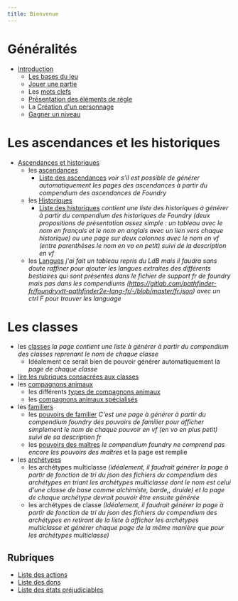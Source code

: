 ```yaml
---
title: Bienvenue
---
```

# Généralités
- [Introduction](generalites/introduction.md)
  - [Les bases du jeu](generalites/bases-du-jeu.md)
  - [Jouer une partie](generalites/jouer-une-partie.md)
  - Les [mots clefs](generalites/mots-clefs.md)
  - [Présentation des éléments de règle](generalites/presentation-des-elements-de-regle.md)
  - La [Création d'un personnage](generalites/creation-d-un-personnage.md)
  - [Gagner un niveau](generalites/gagner-un-niveau.md)

# Les ascendances et les historiques
- [Ascendances et historiques](ascendances-et-historiques/ascendances-et-historiques.md)
  - les [ascendances](ascendances-et-historiques/ascendances.md)
    - [Liste des ascendances](ascendances/index.html) *voir s'il est possible de générer automatiquement les pages des ascendances à partir du compendium des ascendances de Foundry*
  - les [Historiques](ascendances-et-historiques/historiques.md)
    - [Liste des historiques](historiques/index.html) *contient une liste des historiques à générer à partir du compendium des historiques de Foundry (deux propositions de présentation assez simple : un tableau avec le nom en français et le nom en anglais avec un lien vers chaque historique) ou une page sur deux colonnes avec le nom en vf (entre parenthèses le nom en vo en petit) suivi de la description en vf*
  - les [Langues](ascendances-et-historiques/langues.md) *j'ai fait un tableau repris du LdB mais il faudra sans doute raffiner pour ajouter les langues extraites des différents bestiaires qui sont présentes dans le fichier de support fr de foundry mais pas dans les compendiums (https://gitlab.com/pathfinder-fr/foundryvtt-pathfinder2e-lang-fr/-/blob/master/fr.json) avec un ctrl F pour trouver les language*

# Les classes
- les [classes](classes/classes.md) *la page contient une liste à générer à partir du compendium des classes reprenant le nom de chaque classe*
  - Idéalement ce serait bien de pouvoir générer automatiquement la *page de chaque classe*
- [lire les rubriques consacrées aux classes](classes/lire-les-classes.md)
- les [compagnons animaux](classes/compagnons-animaux)
  - les différents [types de compagnons animaux](classes/types-de-compagnons-animaux.md)
  - les [compagnons animaux spécialisés](classes/compagnons-animaux-specialises.md)
- les [familiers](classes/familiers.md)
  - les [pouvoirs de familier](classes/pouvoirs-de-familiers) *C'est une page à générer à partir du compendium foundry des pouvoirs de familier pour afficher simplement le nom de chaque pouvoir en vf (en vo en plus petit) suivi de sa description fr*
  - les [pouvoirs des maîtres](classes/pouvoirs-des-maitres) *le compendium foundry ne comprend pas encore les pouvoirs des maîtres* et la page est remplie
- les [archétypes](classes/archetypes.md)
  - les archétypes multiclasse *(idéalement, il faudrait générer la page à partir de fonction de tri du json des fichiers du compendium des archétypes en triant les archétypes multiclasse dont le nom est celui d'une classe de base comme alchimiste, barde,, druide) et la page de chaque archétype devrait pouvoir être ensuite générée*
  - les archétypes de classe *(Idéalement, il faudrait générer la page à partir de fonction de tri du json des fichiers du compendium des archétypes en retirant de la liste à afficher les archétypes multiclasse et générer chaque page de la même manière que pour les archétypes multiclasse)*

## Rubriques
- [Liste des actions](actions/index.html)
- [Liste des dons](dons/index.html)
- [Liste des états préjudiciables](etats/index.html)
